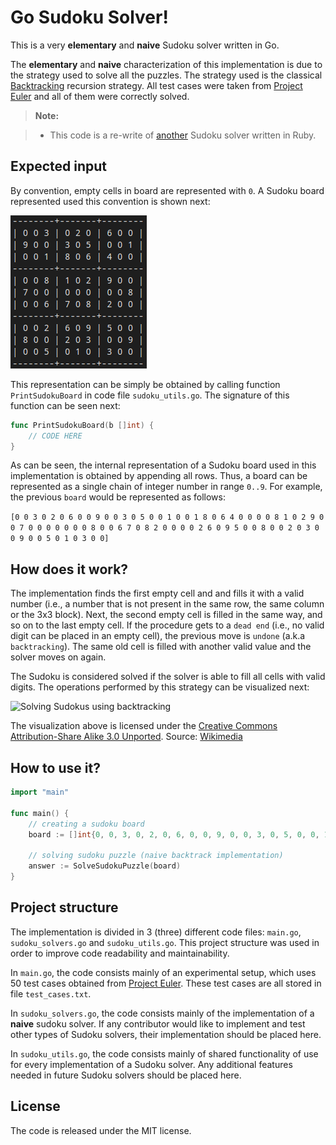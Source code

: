 Go Sudoku Solver!
===================

This is a very **elementary** and **naive** Sudoku solver written in Go.

The **elementary** and **naive** characterization of this implementation is due to the strategy used to solve all the puzzles. The strategy used is the classical [Backtracking](https://en.wikipedia.org/wiki/Backtracking) recursion strategy. All test cases were taken from [Project Euler](http://projecteuler.net) and all of them were correctly solved.

> **Note:**

> - This code is a re-write of [another](https://github.com/jmorrispratt/sudoku_solver) Sudoku solver written in Ruby.

## Expected input

By convention, empty cells in board are represented with  `0`. A Sudoku board represented used this convention is shown next:

![Printed Sudoku board](/doc/figures/sudoku-board-printed.png)

This representation can be simply be obtained by calling function `PrintSudokuBoard` in code file `sudoku_utils.go`. The signature of this function can be seen next:

```go
func PrintSudokuBoard(b []int) {
	// CODE HERE
}
```

As can be seen, the internal representation of a Sudoku board used in this implementation is obtained by appending all rows. Thus, a board can be represented as a single chain of integer number in range `0..9`. For example, the previous `board` would be represented as follows:

`[0 0 3 0 2 0 6 0 0 9 0 0 3 0 5 0 0 1 0 0 1 8 0 6 4 0 0 0 0 8 1 0 2 9 0 0 7 0 0 0 0 0 0 0 8 0 0 6 7 0 8 2 0 0 0 0 2 6 0 9 5 0 0 8 0 0 2 0 3 0 0 9 0 0 5 0 1 0 3 0 0]`

## How does it work?
The implementation finds the first empty cell and and fills it with a valid number (i.e., a number that is not present in the same row, the same column or the 3x3 block). Next, the second empty cell is filled in the same way, and so on to the last empty cell. If the procedure gets to a `dead end` (i.e., no valid digit can be placed in an empty cell), the previous move is `undone` (a.k.a `backtracking`). The same old cell is filled with another valid value and the solver moves on again.

The Sudoku is considered solved if the solver is able to fill all cells with valid digits. The operations performed by this strategy can be visualized next:

![Solving Sudokus using backtracking](https://upload.wikimedia.org/wikipedia/commons/8/8c/Sudoku_solved_by_bactracking.gif)

The visualization above is licensed under the [Creative Commons Attribution-Share Alike 3.0 Unported](https://creativecommons.org/licenses/by-sa/3.0/deed.en). Source: [Wikimedia](https://commons.wikimedia.org/wiki/File:Sudoku_solved_by_bactracking.gif)

## How to use it?

```go
import "main"

func main() {
	// creating a sudoku board
	board := []int{0, 0, 3, 0, 2, 0, 6, 0, 0, 9, 0, 0, 3, 0, 5, 0, 0, 1, 0, 0, 1, 8, 0, 6, 4, 0, 0, 0, 0, 8, 1, 0, 2, 9, 0, 0, 7, 0, 0, 0, 0, 0, 0, 0, 8, 0, 0, 6, 7, 0, 8, 2, 0, 0, 0, 0, 2, 6, 0, 9, 5, 0, 0, 8, 0, 0, 2, 0, 3, 0, 0, 9, 0, 0, 5, 0, 1, 0, 3, 0, 0}

	// solving sudoku puzzle (naive backtrack implementation)
	answer := SolveSudokuPuzzle(board)
}
```

## Project structure

The implementation is divided in 3 (three) different code files: `main.go`, `sudoku_solvers.go` and `sudoku_utils.go`. This project structure was used in order to improve code readability and maintainability.

In `main.go`, the code consists mainly of an experimental setup, which uses 50 test cases obtained from [Project Euler](http://projecteuler.net). These test cases are all stored in file `test_cases.txt`.

In `sudoku_solvers.go`, the code consists mainly of the implementation of a **naive** sudoku solver. If any contributor would like to implement and test other types of Sudoku solvers, their implementation should be placed here. 

In `sudoku_utils.go`, the code consists mainly of shared functionality of use for every implementation of a Sudoku solver. Any additional features needed in future Sudoku solvers should be placed here.

## License

The code is released under the MIT license.